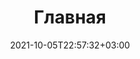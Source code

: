 ---
title: "Главная"
date: 2021-10-05T22:57:32+03:00
description: "Главная"
menu:
  main:
    name: "Главная"
    weight: 1
---